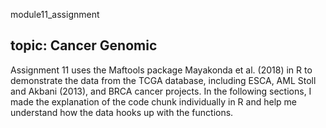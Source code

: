 module11_assignment

## topic: Cancer Genomic

Assignment 11 uses the Maftools package Mayakonda et al. (2018) in R 
to demonstrate the data from the TCGA database, including ESCA, AML 
Stoll and Akbani (2013), and BRCA cancer projects. In the following 
sections, I made the explanation of the code chunk individually in R
and help me understand how the data hooks up with the functions.
